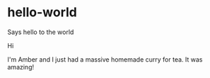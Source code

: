 # hello-world
Says hello to the world

Hi

I'm Amber and I just had a massive homemade curry for tea. It was amazing!
